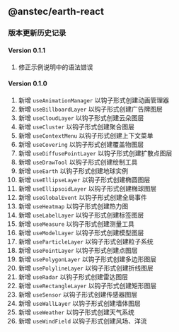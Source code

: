 ## @anstec/earth-react

### 版本更新历史记录

#### Version 0.1.1
1. 修正示例说明中的语法错误

#### Version 0.1.0
1. 新增 `useAnimationManager` 以钩子形式创建动画管理器
2. 新增 `useBillboardLayer` 以钩子形式创建广告牌图层
3. 新增 `useCloudLayer` 以钩子形式创建云朵图层
4. 新增 `useCluster` 以钩子形式创建聚合图层
5. 新增 `useContextMenu` 以钩子形式创建上下文菜单
6. 新增 `useCovering` 以钩子形式创建覆盖物图层
7. 新增 `useDiffusePointLayer` 以钩子形式创建扩散点图层
8. 新增 `useDrawTool` 以钩子形式创建绘制工具
9. 新增 `useEarth` 以钩子形式创建地球实例
10. 新增 `useEllipseLayer` 以钩子形式创建椭圆图层
11. 新增 `useEllipsoidLayer` 以钩子形式创建椭球图层
12. 新增 `useGlobalEvent` 以钩子形式创建全局事件
13. 新增 `useHeatmap` 以钩子形式创建热力图
14. 新增 `useLabelLayer` 以钩子形式创建标签图层
15. 新增 `useMeasure` 以钩子形式创建测量工具
16. 新增 `useModelLayer` 以钩子形式创建模型图层
17. 新增 `useParticleLayer` 以钩子形式创建粒子系统
18. 新增 `usePointLayer` 以钩子形式创建点图层
19. 新增 `usePolygonLayer` 以钩子形式创建多边形图层
20. 新增 `usePolylineLayer` 以钩子形式创建折线图层
21. 新增 `useRadar` 以钩子形式创建雷达图层
22. 新增 `useRectangleLayer` 以钩子形式创建矩形图层
23. 新增 `useSensor` 以钩子形式创建传感器图层
24. 新增 `useWallLayer` 以钩子形式创建墙体图层
25. 新增 `useWeather` 以钩子形式创建天气系统
26. 新增 `useWindField` 以钩子形式创建风场、洋流

